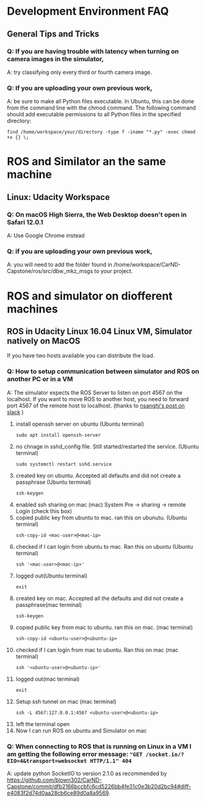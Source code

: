 # Development Environment FAQ
## General Tips and Tricks
### Q: If you are having trouble with latency when turning on camera images in the simulator, 
A: try classifying only every third or fourth camera image.
### Q: If you are uploading your own previous work, 
A: be sure to make all Python files executable. In Ubuntu, this can be done from the command line with the chmod command. The following command should add executable permissions to all Python files in the specified directory:
```
find /home/workspace/your/directory -type f -iname "*.py" -exec chmod +x {} \;
```

# ROS and Similator an the same machine
## Linux: Udacity Workspace
### Q: On macOS High Sierra, the Web Desktop doesn't open in Safari 12.0.1
A: Use Google Chrome instead
### Q: if you are uploading your own previous work, 
A: you will need to add the folder found in /home/workspace/CarND-Capstone/ros/src/dbw_mkz_msgs to your project.


# ROS and simulator on diofferent machines
## ROS in Udacity Linux 16.04 Linux VM, Simulator natively on MacOS
If you have two hosts available you can distribute the load.

### Q: How to setup communication between simulator and ROS on another PC or in a VM
A: The simulator expects the ROS Server to listen on port 4567 on the localhost. If you want to move ROS to another host, you need to forward port 4567 of the remote host to localhost. (thanks to [nsanghi's post on slack](https://carnd.slack.com/archives/C6NVDVAQ3/p1504363170000027?thread_ts=1504354174.000031) )
  1. install openssh server on ubuntu (Ubuntu terminal)
     ```
     sudo apt install openssh-server
     ```
  1. no chnage in sshd_config file. Still started/restarted the service. (Ubuntu terminal)
     ```
     sudo systemctl restart sshd.service
     ```
  1. created key on ubuntu. Accepted all defaults and did not create a passphrase (Ubuntu terminal)
     ```
     ssh-keygen
     ```
  1. enabled ssh sharing on mac (mac)
     System Pre -> sharing -> remote Login (check this box)
  1. copied public key from ubuntu to mac. ran this on ubunutu. (Ubuntu terminal)
     ```
     ssh-copy-id <mac-user>@<mac-ip>
     ```
  1. checked if I can login from ubuntu to mac. Ran this on ubuntu (Ubuntu terminal)
     ```
     ssh '<mac-user>@<mac-ip>'
     ```
  1. logged out(Ubuntu terminal)
     ```
     exit
     ```
  1. created key on mac. Accepted all the defaults and did not create a passphrase(mac terminal)
     ```
     ssh-keygen
     ```
  1. copied public key from mac to ubuntu. ran this on mac. (mac terminal)
     ```
     ssh-copy-id <ubuntu-user>@<ubuntu-ip>
     ```
  1. checked if I can login from mac to ubuntu. Ran this on mac (mac terminal)
     ```
     ssh '<ubuntu-user>@<ubuntu-ip>'
     ```
  1. logged out(mac terminal)
     ```
     exit
     ```
  1. Setup ssh tunnel on mac (mac terminal)
     ```
     ssh -L 4567:127.0.0.1:4567 <ubuntu-user>@<ubuntu-ip>
     ```
  1. left the terminal open
  1. Now I can run ROS on ubuntu and Simulator on mac

### Q: When connecting to ROS that is running on Linux in a VM I am getting the following error message: `"GET /socket.io/?EIO=4&transport=websocket HTTP/1.1" 404`
A: update python SocketIO to version 2.1.0 as recommended by https://github.com/blown302/CarND-Capstone/commit/dfb2166bccbfc6cd5226bb4fe31c0e3b20d2bc94#diff-e4083f2d74d0aa28cb6ce89d0a8a9569. 
